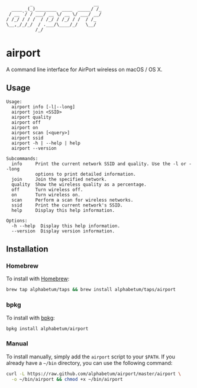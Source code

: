              _                       __
      ____ _(_)________  ____  _____/ /_
     / __ `/ / ___/ __ \/ __ \/ ___/ __/
    / /_/ / / /  / /_/ / /_/ / /  / /_
    \__,_/_/_/  / .___/\____/_/   \__/
               /_/

# airport

A command line interface for AirPort wireless on macOS / OS X.

## Usage

```text
Usage:
  airport info [-l|--long]
  airport join <SSID>
  airport quality
  airport off
  airport on
  airport scan [<query>]
  airport ssid
  airport -h | --help | help
  airport --version

Subcommands:
  info     Print the current network SSID and quality. Use the -l or --long
           options to print detailed information.
  join     Join the specified network.
  quality  Show the wireless quality as a percentage.
  off      Turn wireless off.
  on       Turn wireless on.
  scan     Perform a scan for wireless networks.
  ssid     Print the current network's SSID.
  help     Display this help information.

Options:
  -h --help  Display this help information.
  --version  Display version information.
```

## Installation

### Homebrew

To install with [Homebrew](http://brew.sh/):

```bash
brew tap alphabetum/taps && brew install alphabetum/taps/airport
```

### bpkg

To install with [bpkg](http://www.bpkg.io/):

```bash
bpkg install alphabetum/airport
```

### Manual

To install manually, simply add the `airport` script to your `$PATH`. If
you already have a `~/bin` directory, you can use the following command:

```bash
curl -L https://raw.github.com/alphabetum/airport/master/airport \
  -o ~/bin/airport && chmod +x ~/bin/airport
```
